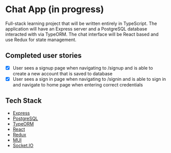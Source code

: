 # Chat App (in progress)

Full-stack learning project that will be written entirely in TypeScript. The application will have an Express server and a PostgreSQL database interacted with via TypeORM. The chat interface will be React based and use Redux for state management.

## Completed user stories

-   [x] User sees a signup page when navigating to /signup and is able to create a new account that is saved to database
-   [x] User sees a sign in page when navigating to /signin and is able to sign in and navigate to home page when entering correct credentials

## Tech Stack

* [Express](https://github.com/expressjs/expressjs.com)
* [PostgreSQL](https://www.postgresql.org/about/)
* [TypeORM](https://github.com/typeorm/typeorm)
* [React](https://github.com/facebook/react)
* [Redux](https://github.com/reduxjs/redux)
* [MUI](https://github.com/mui-org/material-ui)
* [Socket.IO](https://github.com/socketio/socket.io)
